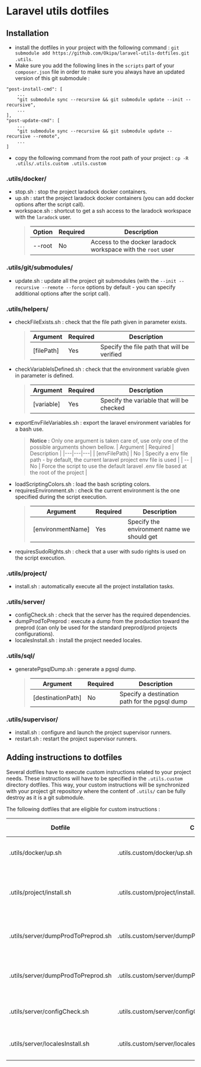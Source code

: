 # Laravel utils dotfiles

## Installation
- install the dotfiles in your project with the following command : `git submodule add https://github.com/Okipa/laravel-utils-dotfiles.git .utils`.
- Make sure you add the following lines in the `scripts` part of your `composer.json` file in order to make sure you always have an updated version of this git submodule :
```
"post-install-cmd": [
    ...
    "git submodule sync --recursive && git submodule update --init --recursive",
    ...
],
"post-update-cmd": [
    ...
    "git submodule sync --recursive && git submodule update --recursive --remote",
    ...
]
```
- copy the following command from the root path of your project  : `cp -R .utils/.utils.custom .utils.custom`

### .utils/docker/
- stop.sh : stop the project laradock docker containers.
- up.sh : start the project laradock docker containers (you can add docker options after the script call).
- workspace.sh : shortcut to get a ssh access to the laradock workspace with the `laradock` user.
    > | Option | Required | Description |
    > |---|---|---|
    > | --root | No | Access to the docker laradock workspace with the `root` user |

### .utils/git/submodules/
- update.sh : update all the project git submodules (with the `--init --recursive --remote --force` options by default - you can specify additional options after the script call).

### .utils/helpers/
- checkFileExists.sh : check that the file path given in parameter exists.
    > | Argument | Required | Description |
    > |---|---|---|
    > | [filePath] | Yes | Specify the file path that will be verified |
- checkVariableIsDefined.sh : check that the environment variable given in parameter is defined.
    > | Argument | Required | Description |
    > |---|---|---|
    > | [variable] | Yes | Specify the variable that will be checked |
- exportEnvFileVariables.sh : export the laravel environment variables for a bash use.
    > **Notice :** Only one argument is taken care of, use only one of the possible arguments shown bellow.
    > | Argument | Required | Description |
    > |---|---|---|
    > | [envFilePath] | No | Specify a env file path - by default, the current laravel project env file is used |
    > | -- | No | Force the script to use the default laravel .env file based at the root of the project |
- loadScriptingColors.sh : load the bash scripting colors.
- requiresEnvironment.sh : check the current environment is the one specified during the script execution.
    > | Argument | Required | Description |
    > |---|---|---|
    > | [environmentName] | Yes | Specify the environment name we should get |
- requiresSudoRights.sh : check that a user with sudo rights is used on the script execution.

### .utils/project/
- install.sh : automatically execute all the project installation tasks.

### .utils/server/
- configCheck.sh : check that the server has the required dependencies.
- dumpProdToPreprod : execute a dump from the production toward the preprod (can only be used for the standard preprod/prod projects configurations).
- localesInstall.sh : install the project needed locales.

### .utils/sql/
- generatePgsqlDump.sh : generate a pgsql dump.
    > | Argument | Required | Description |
    > |---|---|---|
    > | [destinationPath] | No | Specify a destination path for the pgsql dump |

### .utils/supervisor/
- install.sh : configure and launch the project supervisor runners.
- restart.sh : restart the project supervisor runners.

## Adding instructions to dotfiles
Several dotfiles have to execute custom instructions related to your project needs.
These instructions will have to be specified in the `.utils.custom` directory dotfiles.
This way, your custom instructions will be synchronized with your project git repository where the content of `.utils/` can be fully destroy as it is a git submodule.

The following dotfiles that are eligible for custom instructions :

| Dotfile | Custom dotfile | Actions to set |
|---|---|---|
| .utils/docker/up.sh | .utils.custom/docker/up.sh | Specify which container to start |
| .utils/project/install.sh | .utils.custom/project/install.sh | Add custom instructions at the end of the script |
| .utils/server/dumpProdToPreprod.sh | .utils.custom/server/dumpProdToPreprod/additionalInstructions.sh | Set additional instructions to the script |
| .utils/server/dumpProdToPreprod.sh | .utils.custom/server/dumpProdToPreprod/setVariables.sh | Set required variables need by the script |
| .utils/server/configCheck.sh | .utils.custom/server/configCheck.sh | Set the packages installations to check |
| .utils/server/localesInstall.sh | .utils.custom/server/localesInstall.sh | Install the needed project locales |

